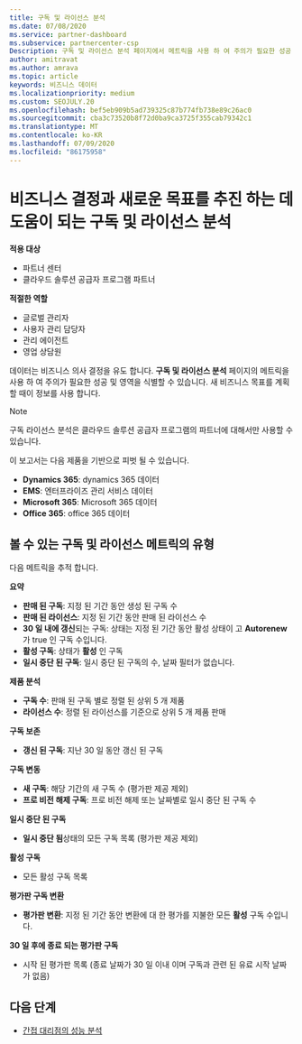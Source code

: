 ```yaml
---
title: 구독 및 라이선스 분석
ms.date: 07/08/2020
ms.service: partner-dashboard
ms.subservice: partnercenter-csp
Description: 구독 및 라이선스 분석 페이지에서 메트릭을 사용 하 여 주의가 필요한 성공 및 영역을 확인 하는 방법을 알아봅니다.
author: amitravat
ms.author: amrava
ms.topic: article
keywords: 비즈니스 데이터
ms.localizationpriority: medium
ms.custom: SEOJULY.20
ms.openlocfilehash: bef5eb909b5ad739325c87b774fb738e89c26ac0
ms.sourcegitcommit: cba3c73520b8f72d0ba9ca3725f355cab79342c1
ms.translationtype: MT
ms.contentlocale: ko-KR
ms.lasthandoff: 07/09/2020
ms.locfileid: "86175958"
---
```

# <a name="analyze-subscriptions-and-licenses-to-help-you-drive-business-decisions-and-new-goals"></a>비즈니스 결정과 새로운 목표를 추진 하는 데 도움이 되는 구독 및 라이선스 분석

**적용 대상**

- 파트너 센터
- 클라우드 솔루션 공급자 프로그램 파트너

**적절한 역할**

- 글로벌 관리자
- 사용자 관리 담당자
- 관리 에이전트
- 영업 상담원

데이터는 비즈니스 의사 결정을 유도 합니다. **구독 및 라이선스 분석** 페이지의 메트릭을 사용 하 여 주의가 필요한 성공 및 영역을 식별할 수 있습니다. 새 비즈니스 목표를 계획할 때이 정보를 사용 합니다.

> [!NOTE]
> 구독 라이선스 분석은 클라우드 솔루션 공급자 프로그램의 파트너에 대해서만 사용할 수 있습니다.


이 보고서는 다음 제품을 기반으로 피벗 될 수 있습니다.

 - **Dynamics 365**: dynamics 365 데이터  
 - **EMS**: 엔터프라이즈 관리 서비스 데이터  
 - **Microsoft 365**: Microsoft 365 데이터  
 - **Office 365**: office 365 데이터  


## <a name="types-of-subscription-and-license-metrics-you-can-view"></a>볼 수 있는 구독 및 라이선스 메트릭의 유형

다음 메트릭을 추적 합니다.

**요약**  
 - **판매 된 구독**: 지정 된 기간 동안 생성 된 구독 수  
 - **판매 된 라이선스**: 지정 된 기간 동안 판매 된 라이선스 수   
 - **30 일 내에 갱신**되는 구독: 상태는 지정 된 기간 동안 활성 상태이 고 **Autorenew** 가 true 인 구독 수입니다.
 - **활성 구독**: 상태가 **활성** 인 구독  
 - **일시 중단 된 구독**: 일시 중단 된 구독의 수, 날짜 필터가 없습니다.  

**제품 분석**  
 - **구독 수**: 판매 된 구독 별로 정렬 된 상위 5 개 제품  
 - **라이선스 수**: 정렬 된 라이선스를 기준으로 상위 5 개 제품 판매

**구독 보존**
 - **갱신 된 구독**: 지난 30 일 동안 갱신 된 구독  

**구독 변동**  
 - **새 구독**: 해당 기간의 새 구독 수 (평가판 제공 제외)  
 - **프로 비전 해제 구독**: 프로 비전 해제 또는 날짜별로 일시 중단 된 구독 수  

**일시 중단 된 구독**  
 - **일시 중단 됨**상태의 모든 구독 목록 (평가판 제공 제외)  
  
**활성 구독**
 - 모든 활성 구독 목록  

**평가판 구독 변환**  
 - **평가판 변환**: 지정 된 기간 동안 변환에 대 한 평가를 지불한 모든 **활성** 구독 수입니다.  

**30 일 후에 종료 되는 평가판 구독**  
 - 시작 된 평가판 목록 (종료 날짜가 30 일 이내 이며 구독과 관련 된 유료 시작 날짜가 없음)  

## <a name="next-steps"></a>다음 단계

- [간접 대리점의 성능 분석](analyze-indirect-resellers.md)
